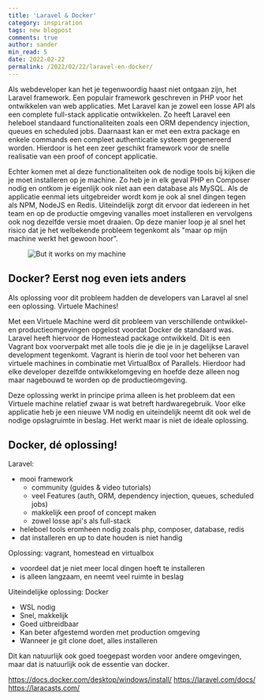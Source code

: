 ```yaml
---
title: 'Laravel & Docker'
category: inspiration
tags: new blogpost
comments: true
author: sander
min_read: 5
date: 2022-02-22
permalink: /2022/02/22/laravel-en-docker/
---
```


Als webdeveloper kan het je tegenwoordig haast niet ontgaan zijn, het Laravel framework. Een populair framework geschreven in PHP voor het ontwikkelen van web applicaties. Met Laravel kan je zowel een losse API als een complete full-stack applicatie ontwikkelen. Zo heeft Laravel een heleboel standaard functionaliteiten zoals een ORM dependency injection, queues en scheduled jobs. Daarnaast kan er met een extra package en enkele commands een compleet authenticatie systeem gegenereerd worden. Hierdoor is het een zeer geschikt framework voor de snelle realisatie van een proof of concept applicatie.

Echter komen met al deze functionaliteiten ook de nodige tools bij kijken die je moet installeren op je machine. Zo heb je in elk geval PHP en Composer nodig en ontkom je eigenlijk ook niet aan een database als MySQL. Als de applicatie eenmal iets uitgebreider wordt kom je ook al snel dingen tegen als NPM, NodeJS en Redis. Uiteindelijk zorgt dit ervoor dat iedereen in het team en op de productie omgeving vanalles moet installeren en vervolgens ook nog dezelfde versie moet draaien. Op deze manier loop je al snel het risico dat je het welbekende probleem tegenkomt als "maar op mijn machine werkt het gewoon hoor".

<figure style="display: flex; align-items: center">
    <img src="/assets/laravel-en-docker/but-it-works-on-my-machine.jpg" alt="But it works on my machine" style="max-width: 50%;">
</figure>

## Docker? Eerst nog even iets anders

Als oplossing voor dit probleem hadden de developers van Laravel al snel een oplossing. Virtuele Machines!

Met een Virtuele Machine werd dit probleem van verschillende ontwikkel- en productieomgevingen opgelost voordat Docker de standaard was. Laravel heeft hiervoor de Homestead package ontwikkeld. Dit is een Vagrant box voorverpakt met alle tools die je die je in je dagelijkse Laravel development tegenkomt. Vagrant is hierin de tool voor het beheren van virtuele machines in combinatie met VirtualBox of Parallels. Hierdoor had elke developer dezelfde ontwikkelomgeving en hoefde deze alleen nog maar nagebouwd te worden op de productieomgeving.

Deze oplossing werkt in principe prima alleen is het probleem dat een Virtuele machine relatief zwaar is wat betreft hardwaregebruik. Voor elke applicatie heb je een nieuwe VM nodig en uiteindelijk neemt dit ook wel de nodige opslagruimte in beslag. Het werkt maar is niet de ideale oplossing.

## Docker, dé oplossing!

Laravel:

- mooi framework
  - community (guides & video tutorials)
  - veel Features (auth, ORM, dependency injection, queues, scheduled jobs)
  - makkelijk een proof of concept maken
  - zowel losse api's als full-stack
- heleboel tools eromheen nodig zoals php, composer, database, redis
- dat installeren en up to date houden is niet handig

Oplossing: vagrant, homestead en virtualbox

- voordeel dat je niet meer local dingen hoeft te installeren
- is alleen langzaam, en neemt veel ruimte in beslag

Uiteindelijke oplossing: Docker

- WSL nodig
- Snel, makkelijk
- Goed uitbreidbaar
- Kan beter afgestemd worden met production omgeving
- Wanneer je git clone doet, alles installeren

Dit kan natuurlijk ook goed toegepast worden voor andere omgevingen, maar dat is natuurlijk ook de essentie van docker.

https://docs.docker.com/desktop/windows/install/
https://laravel.com/docs/
https://laracasts.com/
